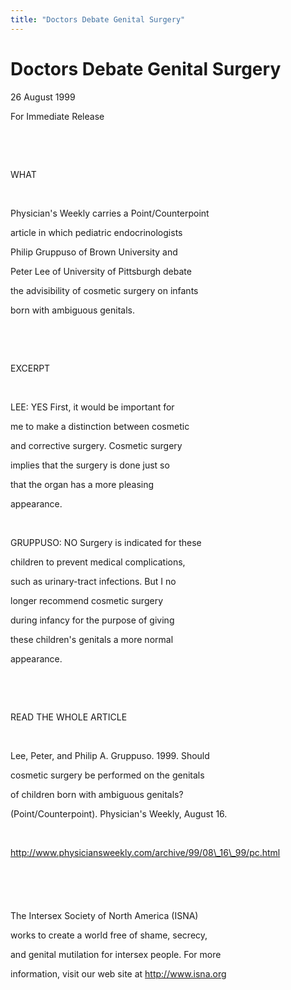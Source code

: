 ```yaml
---
title: "Doctors Debate Genital Surgery"
---
```


# Doctors Debate Genital Surgery

  
  


26 August 1999

  
  


For Immediate Release

  
  


&nbsp;

  
  


&nbsp;

  
  


WHAT

  
  


&nbsp;

  
  


Physician's Weekly carries a Point/Counterpoint

  
  


article in which pediatric endocrinologists

  
  


Philip Gruppuso of Brown University and

  
  


Peter Lee of University of Pittsburgh debate

  
  


the advisibility of cosmetic surgery on infants

  
  


born with ambiguous genitals.

  
  


&nbsp;

  
  


&nbsp;

  
  


EXCERPT

  
  


&nbsp;

  
  


LEE: YES First, it would be important for

  
  


me to make a distinction between cosmetic

  
  


and corrective surgery. Cosmetic surgery

  
  


implies that the surgery is done just so

  
  


that the organ has a more pleasing

  
  


appearance. 

  
  


&nbsp;

  
  


GRUPPUSO: NO Surgery is indicated for these

  
  


children to prevent medical complications,

  
  


such as urinary-tract infections. But I no

  
  


longer recommend cosmetic surgery

  
  


during infancy for the purpose of giving

  
  


these children's genitals a more normal

  
  


appearance. 

  
  


&nbsp;

  
  


&nbsp;

  
  


READ THE WHOLE ARTICLE

  
  


&nbsp;

  
  


Lee, Peter, and Philip A. Gruppuso. 1999. Should 

  
  


cosmetic surgery be performed on the genitals 

  
  


of children born with ambiguous genitals? 

  
  


(Point/Counterpoint). Physician's Weekly, August 16.

  
  


&nbsp;

  
  


http://www.physiciansweekly.com/archive/99/08\_16\_99/pc.html

  
  


&nbsp;

  
  


###

  
  


&nbsp;

  
  


The Intersex Society of North America (ISNA) 

  
  


works to create a world free of shame, secrecy,

  
  


and genital mutilation for intersex people. For more 

  
  


information, visit our web site at http://www.isna.org